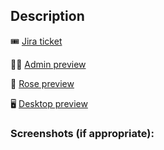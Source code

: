 ## Description

:tickets: [Jira ticket]()

<!--
Replace PATH_TO_FEATURE with Vercel link
-->

:technologist: [Admin preview](PATH_TO_FEATURE)

:rose: [Rose preview](PATH_TO_FEATURE)

:desktop_computer: [Desktop preview](PATH_TO_FEATURE)

<!-- Add a brief description of changes here. Include any other necessary relevant links -->

### Screenshots (if appropriate):
